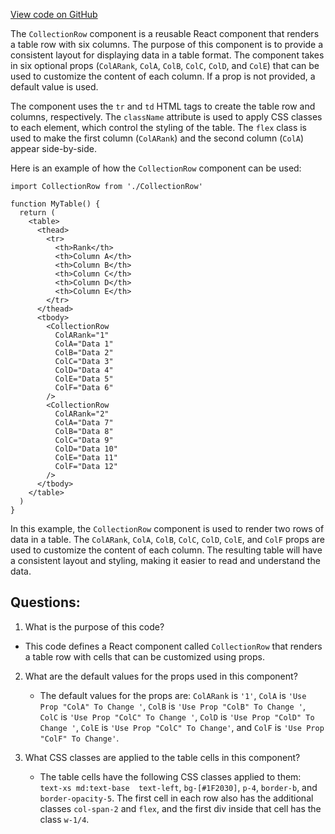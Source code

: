 [View code on GitHub](zoo-labs/zoo/blob/master/core/src/marketplace/TableCollection/CollectionRow.tsx)

The `CollectionRow` component is a reusable React component that renders a table row with six columns. The purpose of this component is to provide a consistent layout for displaying data in a table format. The component takes in six optional props (`ColARank`, `ColA`, `ColB`, `ColC`, `ColD`, and `ColE`) that can be used to customize the content of each column. If a prop is not provided, a default value is used.

The component uses the `tr` and `td` HTML tags to create the table row and columns, respectively. The `className` attribute is used to apply CSS classes to each element, which control the styling of the table. The `flex` class is used to make the first column (`ColARank`) and the second column (`ColA`) appear side-by-side.

Here is an example of how the `CollectionRow` component can be used:

```
import CollectionRow from './CollectionRow'

function MyTable() {
  return (
    <table>
      <thead>
        <tr>
          <th>Rank</th>
          <th>Column A</th>
          <th>Column B</th>
          <th>Column C</th>
          <th>Column D</th>
          <th>Column E</th>
        </tr>
      </thead>
      <tbody>
        <CollectionRow
          ColARank="1"
          ColA="Data 1"
          ColB="Data 2"
          ColC="Data 3"
          ColD="Data 4"
          ColE="Data 5"
          ColF="Data 6"
        />
        <CollectionRow
          ColARank="2"
          ColA="Data 7"
          ColB="Data 8"
          ColC="Data 9"
          ColD="Data 10"
          ColE="Data 11"
          ColF="Data 12"
        />
      </tbody>
    </table>
  )
}
```

In this example, the `CollectionRow` component is used to render two rows of data in a table. The `ColARank`, `ColA`, `ColB`, `ColC`, `ColD`, `ColE`, and `ColF` props are used to customize the content of each column. The resulting table will have a consistent layout and styling, making it easier to read and understand the data.
## Questions: 
 1. What is the purpose of this code?
   - This code defines a React component called `CollectionRow` that renders a table row with cells that can be customized using props.

2. What are the default values for the props used in this component?
   - The default values for the props are: `ColARank` is `'1'`, `ColA` is `'Use Prop "ColA" To Change '`, `ColB` is `'Use Prop "ColB" To Change '`, `ColC` is `'Use Prop "ColC" To Change '`, `ColD` is `'Use Prop "ColD" To Change '`, `ColE` is `'Use Prop "ColC" To Change'`, and `ColF` is `'Use Prop "ColF" To Change'`.

3. What CSS classes are applied to the table cells in this component?
   - The table cells have the following CSS classes applied to them: `text-xs md:text-base  text-left`, `bg-[#1F2030]`, `p-4`, `border-b`, and `border-opacity-5`. The first cell in each row also has the additional classes `col-span-2` and `flex`, and the first div inside that cell has the class `w-1/4`.
